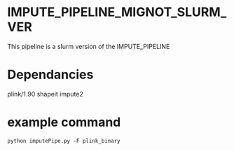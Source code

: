 # IMPUTE_PIPELINE_MIGNOT_SLURM_VER
This pipeline is a slurm version of the IMPUTE_PIPELINE
# Dependancies
plink/1.90
 shapeit
 impute2
# example command
```python imputePipe.py -F plink_binary```
